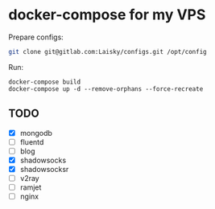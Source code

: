 # docker-compose for my VPS


Prepare configs:

```sh
git clone git@gitlab.com:Laisky/configs.git /opt/config
```

Run:

```
docker-compose build
docker-compose up -d --remove-orphans --force-recreate
```


## TODO

- [x] mongodb
- [ ] fluentd
- [ ] blog
- [x] shadowsocks
- [x] shadowsocksr
- [ ] v2ray
- [ ] ramjet
- [ ] nginx
